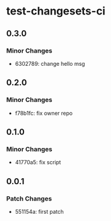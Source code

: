 # test-changesets-ci

## 0.3.0

### Minor Changes

- 6302789: change hello msg

## 0.2.0

### Minor Changes

- f78b1fc: fix owner repo

## 0.1.0

### Minor Changes

- 41770a5: fix script

## 0.0.1

### Patch Changes

- 551154a: first patch
